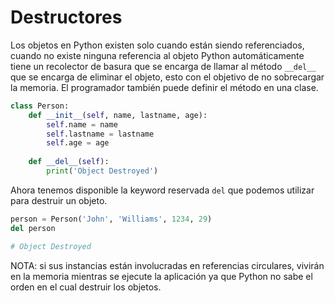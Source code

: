 # Destructores

Los objetos en Python existen solo cuando están siendo referenciados, cuando no existe ninguna referencia al objeto Python automáticamente tiene un recolector de basura que se encarga de llamar al método `__del__` que se encarga de eliminar el objeto, esto con el objetivo de no sobrecargar la memoria. El programador también puede definir el método en una clase.

```python
class Person:
    def __init__(self, name, lastname, age):
        self.name = name
        self.lastname = lastname
        self.age = age
    
    def __del__(self):
        print('Object Destroyed')
```

Ahora tenemos disponible la keyword reservada `del` que podemos utilizar para destruir un objeto.

```python
person = Person('John', 'Williams', 1234, 29)
del person

# Object Destroyed
```

NOTA: si sus instancias están involucradas en referencias circulares, vivirán en la memoria mientras se ejecute la aplicación ya que Python no sabe el orden en el cual destruir los objetos.
